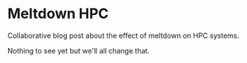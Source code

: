 # Meltdown HPC

Collaborative blog post about the effect of meltdown on HPC systems.

Nothing to see yet but we'll all change that.
